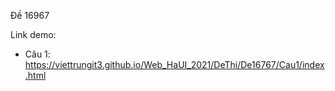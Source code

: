 Đề 16967


Link demo:
* Câu 1: https://viettrungit3.github.io/Web_HaUI_2021/DeThi/De16767/Cau1/index.html
